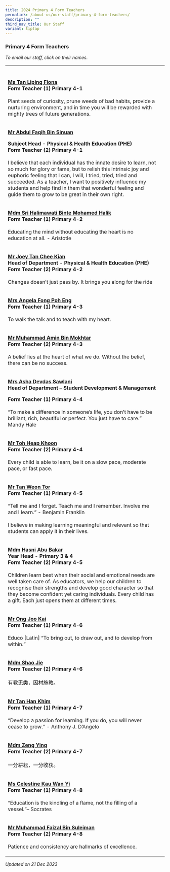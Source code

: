 ```yaml
---
title: 2024 Primary 4 Form Teachers
permalink: /about-us/our-staff/primary-4-form-teachers/
description: ""
third_nav_title: Our Staff
variant: tiptap
---
```

<h3>Primary 4 Form Teachers</h3><p><em>To email our staff, click on their names.</em></p><table><tbody><tr><th rowspan="1" colspan="1"><p></p></th><th rowspan="1" colspan="1"><p></p></th></tr><tr><td rowspan="1" colspan="1"><p><strong><a href="mailto:tan_liping_fiona@moe.edu.sg" rel="noopener noreferrer nofollow" target="_blank"><u>Ms Tan Liping Fiona</u></a></strong><br><strong>Form Teacher (1) Primary 4-1</strong><br><br>Plant seeds of curiosity, prune weeds of bad habits, provide a nurturing environment, and in time you will be rewarded with mighty trees of future generations.</p></td><td rowspan="1" colspan="1"><p></p></td></tr><tr><td rowspan="1" colspan="1"><p><strong><a href="mailto:abdul_faqih_sinuan@moe.edu.sg" rel="noopener noreferrer nofollow" target="_blank"><u>Mr Abdul Faqih Bin Sinuan</u></a></strong></p><p><strong>Subject Head - Physical &amp; Health Education (PHE)</strong><br><strong>Form Teacher (2) Primary 4-1</strong><br><br>I believe that each individual has the innate desire to learn, not so much for glory or fame, but to relish this intrinsic joy and euphoric feeling that I can, I will, I tried, tried, tried and succeeded. As a teacher, I want to positively influence my students and help find in them that wonderful feeling and guide them to grow to be great in their own right.</p></td><td rowspan="1" colspan="1"><p></p></td></tr><tr><td rowspan="1" colspan="1"><p><strong><a href="mailto:Sri_Halikmawati_Mohamed_Halik_A@schools.gov.sg" rel="noopener noreferrer nofollow" target="_blank"><u>Mdm Sri Halimawati Binte Mohamed Halik</u></a></strong><br><strong>Form Teacher (1) Primary 4-2</strong><br><br>Educating the mind without educating the heart is no education at all. - Aristotle</p></td><td rowspan="1" colspan="1"><p></p></td></tr><tr><td rowspan="1" colspan="1"><p><strong><a href="mailto:tan_chee_kian@moe.edu.sg" rel="noopener noreferrer nofollow" target="_blank"><u>Mr Joey Tan Chee Kian</u></a></strong><br><strong>Head of Department - Physical &amp; Health Education (PHE)<br>Form Teacher (2) Primary 4-2</strong><br><br>Changes doesn’t just pass by. It brings you along for the ride</p></td><td rowspan="1" colspan="1"><p></p></td></tr><tr><td rowspan="1" colspan="1"><p><strong><a href="mailto:ng_poh_eng@moe.edu.sg" rel="noopener noreferrer nofollow" target="_blank"><u>Mrs Angela Fong Poh Eng</u></a></strong><br><strong>Form Teacher (1) Primary 4-3</strong><br><br>To walk the talk and to teach with my heart.</p></td><td rowspan="1" colspan="1"><p></p></td></tr><tr><td rowspan="1" colspan="1"><p><strong><a href="mailto:muhammad_amin_mokhtar@moe.edu.sg" rel="noopener noreferrer nofollow" target="_blank"><u>Mr Muhammad Amin Bin Mokhtar</u></a></strong><br><strong>Form Teacher (2) Primary 4-3</strong><br><br>A belief lies at the heart of what we do. Without the belief, there can be no success.</p></td><td rowspan="1" colspan="1"><p></p></td></tr><tr><td rowspan="1" colspan="1"><p><strong><a href="mailto:asha_devdas_sawlani@moe.edu.sg" rel="noopener noreferrer nofollow" target="_blank"><u>Mrs Asha Devdas Sawlani</u></a></strong><br><strong>Head of Department – Student Development &amp; Management</strong></p><p><strong>Form Teacher (1) Primary 4-4</strong><br><br>“To make a difference in someone’s life, you don’t have to be brilliant, rich, beautiful or perfect. You just have to care.” Mandy Hale</p></td><td rowspan="1" colspan="1"><p></p></td></tr><tr><td rowspan="1" colspan="1"><p><strong><a href="mailto:toh_heap_khoon@moe.edu.sg" rel="noopener noreferrer nofollow" target="_blank"><u>Mr Toh Heap Khoon</u></a></strong><br><strong>Form Teacher (2) Primary 4-4</strong><br><br>Every child is able to learn, be it on a slow pace, moderate pace, or fast pace.</p></td><td rowspan="1" colspan="1"><p></p></td></tr><tr><td rowspan="1" colspan="1"><p><strong><a href="mailto:tan_weon_tor@moe.edu.sg" rel="noopener noreferrer nofollow" target="_blank"><u>Mr Tan Weon Tor</u></a></strong><br><strong>Form Teacher (1) Primary 4-5</strong><br><br>“Tell me and I forget. Teach me and I remember. Involve me and I learn.” - Benjamin Franklin<br><br>I believe in making learning meaningful and relevant so that students can apply it in their lives.</p></td><td rowspan="1" colspan="1"><p></p></td></tr><tr><td rowspan="1" colspan="1"><p><strong><a href="mailto:hasni_abu_bakar@moe.edu.sg" rel="noopener noreferrer nofollow" target="_blank"><u>Mdm Hasni Abu Bakar</u></a></strong><br><strong>Year Head - Primary 3 &amp; 4<br>Form Teacher (2) Primary 4-5</strong><br><br>Children learn best when their social and emotional needs are well taken care of. As educators, we help our children to recognise their strengths and develop good character so that they become confident yet caring individuals. Every child has a gift. Each just opens them at different times.</p></td><td rowspan="1" colspan="1"><p></p></td></tr><tr><td rowspan="1" colspan="1"><p><strong><a href="mailto:ong_joo_kai@moe.edu.sg" rel="noopener noreferrer nofollow" target="_blank"><u>Mr Ong Joo Kai</u></a></strong><br><strong>Form Teacher (1) Primary 4-6</strong><br><br>Educo [Latin] “To bring out, to draw out, and to develop from within.”</p></td><td rowspan="1" colspan="1"><p></p></td></tr><tr><td rowspan="1" colspan="1"><p><strong><a href="mailto:shao_jie@moe.edu.sg" rel="noopener noreferrer nofollow" target="_blank"><u>Mdm Shao Jie</u></a></strong><br><strong>Form Teacher (2) Primary 4-6</strong><br><br>有教无类，因材施教。</p></td><td rowspan="1" colspan="1"><p></p></td></tr><tr><td rowspan="1" colspan="1"><p><strong><a href="mailto:tan_han_khim@moe.edu.sg" rel="noopener noreferrer nofollow" target="_blank"><u>Mr Tan Han Khim</u></a></strong><br><strong>Form Teacher (1) Primary 4-7</strong><br><br>“Develop a passion for learning. If you do, you will never cease to grow.” - Anthony J. D’Angelo</p></td><td rowspan="1" colspan="1"><p></p></td></tr><tr><td rowspan="1" colspan="1"><p><strong><a href="mailto:zeng_ying_a@moe.edu.sg" rel="noopener noreferrer nofollow" target="_blank"><u>Mdm Zeng Ying</u></a></strong><br><strong>Form Teacher (2) Primary 4-7</strong><br><br>一分耕耘，一分收获。</p></td><td rowspan="1" colspan="1"><p></p></td></tr><tr><td rowspan="1" colspan="1"><p><strong><a href="mailto:celestine_kau_wan_yi@moe.edu.sg" rel="noopener noreferrer nofollow" target="_blank"><u>Ms Celestine Kau Wan Yi</u></a></strong><br><strong>Form Teacher (1) Primary 4-8</strong><br><br>“Education is the kindling of a flame, not the filling of a vessel.”– Socrates</p></td><td rowspan="1" colspan="1"><p></p></td></tr><tr><td rowspan="1" colspan="1"><p><strong><a href="mailto:muhammad_faizal_suleiman@moe.edu.sg" rel="noopener noreferrer nofollow" target="_blank"><u>Mr Muhammad Faizal Bin Suleiman</u></a></strong><br><strong>Form Teacher (2) Primary 4-8</strong><br><br>Patience and consistency are hallmarks of excellence.</p></td><td rowspan="1" colspan="1"><p></p></td></tr></tbody></table><p><em>Updated on 21 Dec 2023</em></p>
